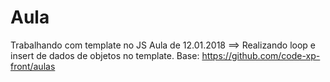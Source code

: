 # Aula
Trabalhando com template no JS
Aula de 12.01.2018 ==> Realizando loop e insert de dados de objetos no template.
Base:
https://github.com/code-xp-front/aulas
